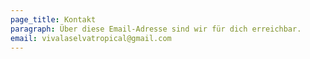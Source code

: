 ```yaml
---
page_title: Kontakt
paragraph: Über diese Email-Adresse sind wir für dich erreichbar.
email: vivalaselvatropical@gmail.com
---
```

